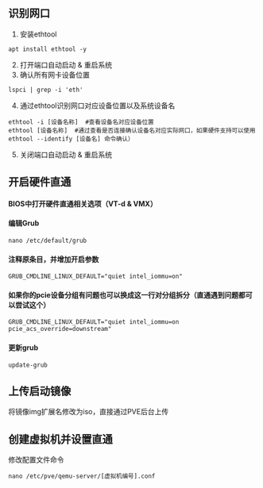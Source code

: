 ## 识别网口
1. 安装ethtool
```
apt install ethtool -y
```
2. 打开端口自动启动 & 重启系统
3. 确认所有网卡设备位置
```
lspci | grep -i 'eth'
```
4. 通过ethtool识别网口对应设备位置以及系统设备名
```
ethtool -i [设备名称]  #查看设备名对应设备位置
ethtool [设备名称]  #通过查看是否连接确认设备名对应实际网口，如果硬件支持可以使用ethtool --identify [设备名] 命令确认）
```
5. 关闭端口自动启动 & 重启系统

## 开启硬件直通 

#### BIOS中打开硬件直通相关选项（VT-d & VMX）
#### 编辑Grub
```nano /etc/default/grub```

#### 注释原条目，并增加开启参数
```GRUB_CMDLINE_LINUX_DEFAULT="quiet intel_iommu=on"```

#### 如果你的pcie设备分组有问题也可以换成这一行对分组拆分（直通遇到问题都可以尝试这个）
```GRUB_CMDLINE_LINUX_DEFAULT="quiet intel_iommu=on pcie_acs_override=downstream"```

#### 更新grub
```update-grub```
## 上传启动镜像

将镜像img扩展名修改为iso，直接通过PVE后台上传
## 创建虚拟机并设置直通
修改配置文件命令
```
nano /etc/pve/qemu-server/[虚拟机编号].conf
```
